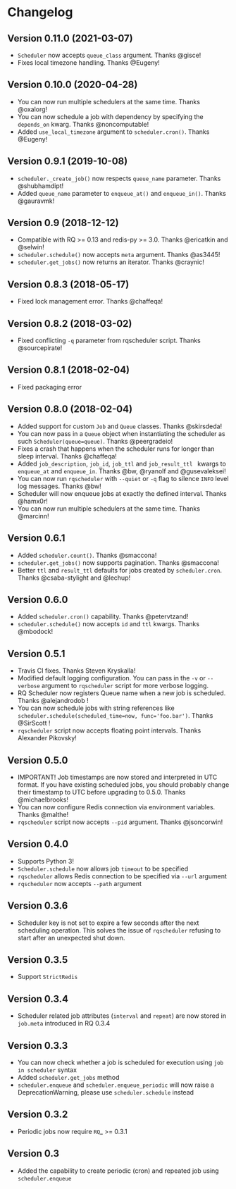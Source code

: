 # Changelog

## Version 0.11.0 (2021-03-07)
* `Scheduler` now accepts `queue_class` argument. Thanks @gisce!
* Fixes local timezone handling. Thanks @Eugeny!

## Version 0.10.0 (2020-04-28)
* You can now run multiple schedulers at the same time. Thanks @oxalorg!
* You can now schedule a job with dependency by specifying the `depends_on` kwarg. Thanks @noncomputable!
* Added `use_local_timezone` argument to `scheduler.cron()`. Thanks @Eugeny!

## Version 0.9.1 (2019-10-08)
* `scheduler._create_job()` now respects `queue_name` parameter. Thanks @shubhamdipt!
* Added `queue_name` parameter to `enqueue_at()` and `enqueue_in()`. Thanks @gauravmk!

## Version 0.9 (2018-12-12)
* Compatible with RQ >= 0.13 and redis-py >= 3.0. Thanks @ericatkin and @selwin!
* `scheduler.schedule()` now accepts `meta` argument. Thanks @as3445!
* `scheduler.get_jobs()` now returns an iterator. Thanks @craynic!

## Version 0.8.3 (2018-05-17)
* Fixed lock management error. Thanks @chaffeqa!

## Version 0.8.2 (2018-03-02)
* Fixed conflicting `-q` parameter from rqscheduler script. Thanks @sourcepirate!

## Version 0.8.1 (2018-02-04)
* Fixed packaging error

## Version 0.8.0 (2018-02-04)
* Added support for custom `Job` and `Queue` classes. Thanks @skirsdeda!
* You can now pass in a `Queue` object when instantiating the scheduler as such `Scheduler(queue=queue)`. Thanks @peergradeio!
* Fixes a crash that happens when the scheduler runs for longer than sleep interval. Thanks @chaffeqa!
* Added `job_description`, `job_id`, `job_ttl` and `job_result_ttl ` kwargs to `enqueue_at` and `enqueue_in`. Thanks @bw, @ryanolf and @gusevaleksei!
* You can now run `rqscheduler` with `--quiet` or `-q` flag to silence `INFO` level log messages. Thanks @bw!
* Scheduler will now enqueue jobs at exactly the defined interval. Thanks @hamx0r!
* You can now run multiple schedulers at the same time. Thanks @marcinn!


## Version 0.6.1
* Added `scheduler.count()`. Thanks @smaccona!
* `scheduler.get_jobs()` now supports pagination. Thanks @smaccona!
* Better `ttl` and `result_ttl` defaults for jobs created by `scheduler.cron`. Thanks @csaba-stylight and @lechup!


## Version 0.6.0
* Added `scheduler.cron()` capability. Thanks @petervtzand!
* `scheduler.schedule()` now accepts `id` and `ttl` kwargs. Thanks @mbodock!


## Version 0.5.1
* Travis CI fixes. Thanks Steven Kryskalla!
* Modified default logging configuration. You can pass in the `-v` or `--verbose` argument
  to `rqscheduler` script for more verbose logging.
* RQ Scheduler now registers Queue name when a new job is scheduled. Thanks @alejandrodob !
* You can now schedule jobs with string references like `scheduler.schedule(scheduled_time=now, func='foo.bar')`.
  Thanks @SirScott !
* `rqscheduler` script now accepts floating point intervals. Thanks Alexander Pikovsky!


## Version 0.5.0
* IMPORTANT! Job timestamps are now stored and interpreted in UTC format.
  If you have existing scheduled jobs, you should probably change their timestamp
  to UTC before upgrading to 0.5.0. Thanks @michaelbrooks!
* You can now configure Redis connection via environment variables. Thanks @malthe!
* `rqscheduler` script now accepts `--pid` argument. Thanks @jsoncorwin!


## Version 0.4.0
* Supports Python 3!
* `Scheduler.schedule` now allows job `timeout` to be specified
* `rqscheduler` allows Redis connection to be specified via `--url` argument
* `rqscheduler` now accepts `--path` argument


## Version 0.3.6
* Scheduler key is not set to expire a few seconds after the next scheduling
  operation. This solves the issue of `rqscheduler` refusing to start after
  an unexpected shut down.

## Version 0.3.5
* Support `StrictRedis`


## Version 0.3.4
* Scheduler related job attributes (`interval` and `repeat`) are now stored
  in `job.meta` introduced in RQ 0.3.4


## Version 0.3.3
* You can now check whether a job is scheduled for execution using
  `job in scheduler` syntax
* Added `scheduler.get_jobs` method
* `scheduler.enqueue` and `scheduler.enqueue_periodic` will now raise a
  DeprecationWarning, please use `scheduler.schedule` instead

## Version 0.3.2
* Periodic jobs now require `RQ`_ >= 0.3.1

## Version 0.3
* Added the capability to create periodic (cron) and repeated job using `scheduler.enqueue`
